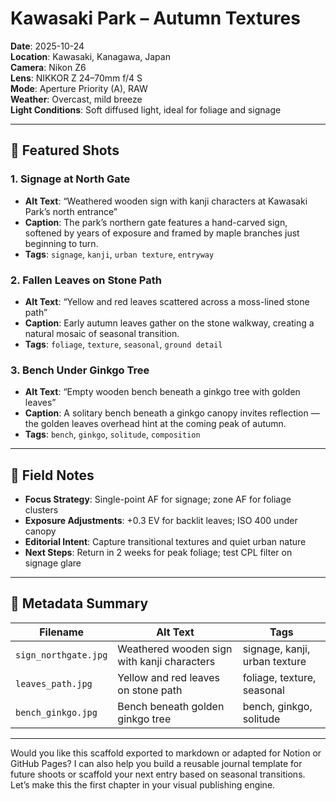 # Kawasaki Park – Autumn Textures  
**Date**: 2025-10-24  
**Location**: Kawasaki, Kanagawa, Japan  
**Camera**: Nikon Z6  
**Lens**: NIKKOR Z 24–70mm f/4 S  
**Mode**: Aperture Priority (A), RAW  
**Weather**: Overcast, mild breeze  
**Light Conditions**: Soft diffused light, ideal for foliage and signage

---

## 📸 Featured Shots

### 1. **Signage at North Gate**
- **Alt Text**: “Weathered wooden sign with kanji characters at Kawasaki Park’s north entrance”
- **Caption**: The park’s northern gate features a hand-carved sign, softened by years of exposure and framed by maple branches just beginning to turn.
- **Tags**: `signage`, `kanji`, `urban texture`, `entryway`

### 2. **Fallen Leaves on Stone Path**
- **Alt Text**: “Yellow and red leaves scattered across a moss-lined stone path”
- **Caption**: Early autumn leaves gather on the stone walkway, creating a natural mosaic of seasonal transition.
- **Tags**: `foliage`, `texture`, `seasonal`, `ground detail`

### 3. **Bench Under Ginkgo Tree**
- **Alt Text**: “Empty wooden bench beneath a ginkgo tree with golden leaves”
- **Caption**: A solitary bench beneath a ginkgo canopy invites reflection — the golden leaves overhead hint at the coming peak of autumn.
- **Tags**: `bench`, `ginkgo`, `solitude`, `composition`

---

## 🧠 Field Notes

- **Focus Strategy**: Single-point AF for signage; zone AF for foliage clusters  
- **Exposure Adjustments**: +0.3 EV for backlit leaves; ISO 400 under canopy  
- **Editorial Intent**: Capture transitional textures and quiet urban nature  
- **Next Steps**: Return in 2 weeks for peak foliage; test CPL filter on signage glare

---

## 🔖 Metadata Summary

| Filename | Alt Text | Tags |
|----------|----------|------|
| `sign_northgate.jpg` | Weathered wooden sign with kanji characters | signage, kanji, urban texture |
| `leaves_path.jpg` | Yellow and red leaves on stone path | foliage, texture, seasonal |
| `bench_ginkgo.jpg` | Bench beneath golden ginkgo tree | bench, ginkgo, solitude |

---

Would you like this scaffold exported to markdown or adapted for Notion or GitHub Pages? I can also help you build a reusable journal template for future shoots or scaffold your next entry based on seasonal transitions. Let’s make this the first chapter in your visual publishing engine.